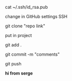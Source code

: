 cat ~/.ssh/id_rsa.pub

change in GitHub settings SSH

git clone "repo link"

put in project

git add .

git commit -m "comments"

git push

**hi from serge**
